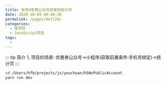 ```yaml
---
title: 有传U享券公众号进来的统计页
date: 2020-10-03 00:48:30
permalink: /pages/8efc24/
categories:
  - 按项目
  - JavaScript项目
tags:
  - 
---
```


::: tip 简介
1, 项目的场景:  优惠券公众号->小程序(获取前置条件:手机号绑定)->统计页 
:::

``` bash
cd /Users/hfb/projects/js/youchuan/h5WxPublicAccount
yarn run dev
```